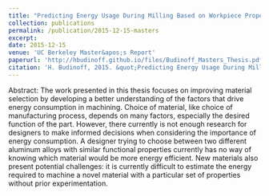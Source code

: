 ```yaml
---
title: "Predicting Energy Usage During Milling Based on Workpiece Properties"
collection: publications
permalink: /publication/2015-12-15-masters
excerpt: 
date: 2015-12-15
venue: 'UC Berkeley Master&apos;s Report'
paperurl: 'http://hbudinoff.github.io/files/Budinoff_Masters_Thesis.pdf'
citation: 'H. Budinoff, 2015. &quot;Predicting Energy Usage During Milling Based on Workpiece Properties,&quot; Master&apos;s report, Department of Mechanical Engineering, University of California, Berkeley.' 
---
```


Abstract: The work presented in this thesis focuses on improving material selection by developing
a better understanding of the factors that drive energy consumption in machining. Choice
of material, like choice of manufacturing process, depends on many factors, especially the
desired function of the part. However, there currently is not enough research for designers
to make informed decisions when considering the importance of energy consumption. A
designer trying to choose between two different aluminum alloys with similar functional
properties currently has no way of knowing which material would be more energy efficient.
New materials also present potential challenges: it is currently difficult to estimate the
energy required to machine a novel material with a particular set of properties without prior
experimentation.
